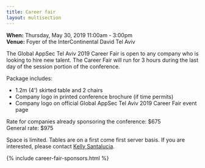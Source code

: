 ```yaml
---
title: Career fair
layout: multisection
---
```


<section markdown="1">

**When:** Thursday, May 30, 2019 11:00am - 3:00pm  
**Venue:** Foyer of the InterContinental David Tel Aviv

The Global AppSec Tel Aviv 2019 Career Fair is open to any company who is looking to hire new talent. The Career Fair will run for 3 hours during the last day of the session portion of the conference.

Package includes:
* 1.2m (4') skirted table and 2 chairs 
* Company logo in printed conference brochure (if time permits)
* Company logo on official Global AppSec Tel Aviv 2019 Career Fair event page

Rate for companies already sponsoring the conference: $675  
General rate: $975

Space is limited. Tables are on a first come first server basis. If you are interested, please contact [Kelly Santalucia](mailto:kelly.santalucia@owasp.org).

</section>

{% include career-fair-sponsors.html %}
